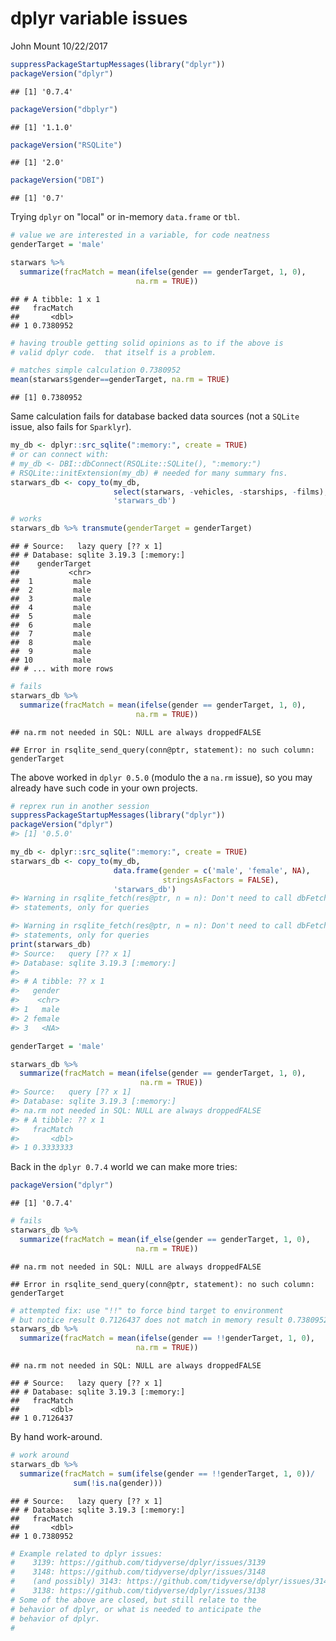 dplyr variable issues
================
John Mount
10/22/2017

``` r
suppressPackageStartupMessages(library("dplyr"))
packageVersion("dplyr")
```

    ## [1] '0.7.4'

``` r
packageVersion("dbplyr")
```

    ## [1] '1.1.0'

``` r
packageVersion("RSQLite")
```

    ## [1] '2.0'

``` r
packageVersion("DBI")
```

    ## [1] '0.7'

Trying `dplyr` on "local" or in-memory `data.frame` or `tbl`.

``` r
# value we are interested in a variable, for code neatness
genderTarget = 'male'

starwars %>%
  summarize(fracMatch = mean(ifelse(gender == genderTarget, 1, 0),
                            na.rm = TRUE))
```

    ## # A tibble: 1 x 1
    ##   fracMatch
    ##       <dbl>
    ## 1 0.7380952

``` r
# having trouble getting solid opinions as to if the above is
# valid dplyr code.  that itself is a problem.

# matches simple calculation 0.7380952
mean(starwars$gender==genderTarget, na.rm = TRUE)
```

    ## [1] 0.7380952

Same calculation fails for database backed data sources (not a `SQLite` issue, also fails for `Sparklyr`).

``` r
my_db <- dplyr::src_sqlite(":memory:", create = TRUE)
# or can connect with:
# my_db <- DBI::dbConnect(RSQLite::SQLite(), ":memory:")
# RSQLite::initExtension(my_db) # needed for many summary fns.
starwars_db <- copy_to(my_db,
                       select(starwars, -vehicles, -starships, -films),
                       'starwars_db')

# works
starwars_db %>% transmute(genderTarget = genderTarget)
```

    ## # Source:   lazy query [?? x 1]
    ## # Database: sqlite 3.19.3 [:memory:]
    ##    genderTarget
    ##           <chr>
    ##  1         male
    ##  2         male
    ##  3         male
    ##  4         male
    ##  5         male
    ##  6         male
    ##  7         male
    ##  8         male
    ##  9         male
    ## 10         male
    ## # ... with more rows

``` r
# fails
starwars_db %>%
  summarize(fracMatch = mean(ifelse(gender == genderTarget, 1, 0),
                            na.rm = TRUE))
```

    ## na.rm not needed in SQL: NULL are always droppedFALSE

    ## Error in rsqlite_send_query(conn@ptr, statement): no such column: genderTarget

The above worked in `dplyr 0.5.0` (modulo the a `na.rm` issue), so you may already have such code in your own projects.

``` r
# reprex run in another session
suppressPackageStartupMessages(library("dplyr"))
packageVersion("dplyr")
#> [1] '0.5.0'

my_db <- dplyr::src_sqlite(":memory:", create = TRUE)
starwars_db <- copy_to(my_db,
                       data.frame(gender = c('male', 'female', NA),
                                  stringsAsFactors = FALSE),
                       'starwars_db')
#> Warning in rsqlite_fetch(res@ptr, n = n): Don't need to call dbFetch() for
#> statements, only for queries

#> Warning in rsqlite_fetch(res@ptr, n = n): Don't need to call dbFetch() for
#> statements, only for queries
print(starwars_db)
#> Source:   query [?? x 1]
#> Database: sqlite 3.19.3 [:memory:]
#> 
#> # A tibble: ?? x 1
#>   gender
#>    <chr>
#> 1   male
#> 2 female
#> 3   <NA>

genderTarget = 'male'

starwars_db %>%
  summarize(fracMatch = mean(ifelse(gender == genderTarget, 1, 0),
                             na.rm = TRUE))
#> Source:   query [?? x 1]
#> Database: sqlite 3.19.3 [:memory:]
#> na.rm not needed in SQL: NULL are always droppedFALSE
#> # A tibble: ?? x 1
#>   fracMatch
#>       <dbl>
#> 1 0.3333333
```

Back in the `dplyr 0.7.4` world we can make more tries:

``` r
packageVersion("dplyr")
```

    ## [1] '0.7.4'

``` r
# fails
starwars_db %>%
  summarize(fracMatch = mean(if_else(gender == genderTarget, 1, 0),
                            na.rm = TRUE))
```

    ## na.rm not needed in SQL: NULL are always droppedFALSE

    ## Error in rsqlite_send_query(conn@ptr, statement): no such column: genderTarget

``` r
# attempted fix: use "!!" to force bind target to environment
# but notice result 0.7126437 does not match in memory result 0.7380952
starwars_db %>%
  summarize(fracMatch = mean(ifelse(gender == !!genderTarget, 1, 0),
                            na.rm = TRUE))
```

    ## na.rm not needed in SQL: NULL are always droppedFALSE

    ## # Source:   lazy query [?? x 1]
    ## # Database: sqlite 3.19.3 [:memory:]
    ##   fracMatch
    ##       <dbl>
    ## 1 0.7126437

By hand work-around.

``` r
# work around
starwars_db %>%
  summarize(fracMatch = sum(ifelse(gender == !!genderTarget, 1, 0))/
              sum(!is.na(gender)))
```

    ## # Source:   lazy query [?? x 1]
    ## # Database: sqlite 3.19.3 [:memory:]
    ##   fracMatch
    ##       <dbl>
    ## 1 0.7380952

``` r
# Example related to dplyr issues:
#    3139: https://github.com/tidyverse/dplyr/issues/3139
#    3148: https://github.com/tidyverse/dplyr/issues/3148
#    (and possibly) 3143: https://github.com/tidyverse/dplyr/issues/3143
#    3138: https://github.com/tidyverse/dplyr/issues/3138
# Some of the above are closed, but still relate to the
# behavior of dplyr, or what is needed to anticipate the
# behavior of dplyr.
#
```
